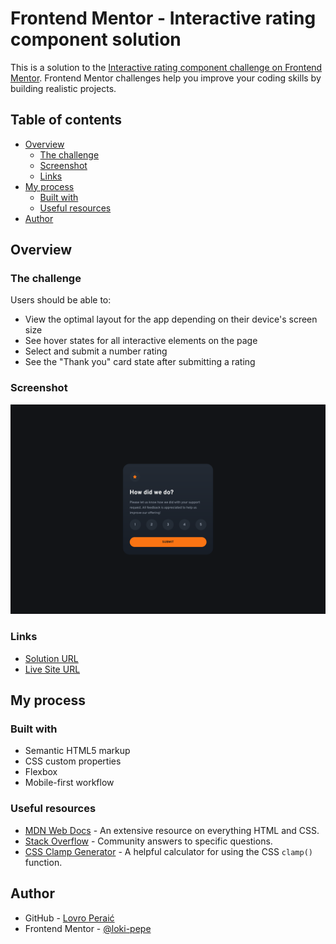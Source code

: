 # Frontend Mentor - Interactive rating component solution

This is a solution to the [Interactive rating component challenge on Frontend Mentor](https://www.frontendmentor.io/challenges/interactive-rating-component-koxpeBUmI). Frontend Mentor challenges help you improve your coding skills by building realistic projects. 

## Table of contents

- [Overview](#overview)
  - [The challenge](#the-challenge)
  - [Screenshot](#screenshot)
  - [Links](#links)
- [My process](#my-process)
  - [Built with](#built-with)
  - [Useful resources](#useful-resources)
- [Author](#author)

## Overview

### The challenge

Users should be able to:

- View the optimal layout for the app depending on their device's screen size
- See hover states for all interactive elements on the page
- Select and submit a number rating
- See the "Thank you" card state after submitting a rating

### Screenshot

![](./screenshot.png)

### Links

- [Solution URL](https://github.com/loki-pepe/interactive-rating-component)
- [Live Site URL](https://loki-pepe.github.io/interactive-rating-component/)

## My process

### Built with

- Semantic HTML5 markup
- CSS custom properties
- Flexbox
- Mobile-first workflow

### Useful resources

- [MDN Web Docs](https://developer.mozilla.org/) - An extensive resource on everything HTML and CSS.
- [Stack Overflow](https://stackoverflow.com/) - Community answers to specific questions.
- [CSS Clamp Generator](https://css-clamp-generator.com/) - A helpful calculator for using the CSS `clamp()` function.

## Author

- GitHub - [Lovro Peraić](https://github.com/loki-pepe)
- Frontend Mentor - [@loki-pepe](https://www.frontendmentor.io/profile/loki-pepe)
